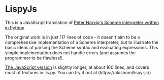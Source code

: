# LispyJs

This is a JavaScript translation of [Peter Norvig's Scheme interpreter written in Python](http://norvig.com/lispy.html).

The original work is in just 117 lines of code - it doesn't aim to be a comprehensive implementation of a Scheme interpreter, but to illustrate the basic ideas of parsing the Scheme syntax and evaluating expressions. This simple implementation does not handle errors (and assumes the programmer to be flawless!).

[The JavaScript version](https://github.com/athkishore/lispy-js-core) is slightly longer, at about 160 lines, and covers most of features in lis.py. You can try it out at (https://akishore/lispy-js/)

